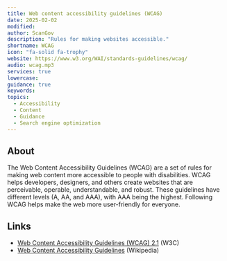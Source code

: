 ```yaml
---
title: Web content accessibility guidelines (WCAG)
date: 2025-02-02
modified: 
author: ScanGov
description: "Rules for making websites accessible."
shortname: WCAG
icon: "fa-solid fa-trophy"
website: https://www.w3.org/WAI/standards-guidelines/wcag/
audio: wcag.mp3
services: true
lowercase: 
guidance: true
keywords: 
topics:
  - Accessibility
  - Content
  - Guidance
  - Search engine optimization
---
```


## About

The Web Content Accessibility Guidelines (WCAG) are a set of rules for making web content more accessible to people with disabilities. WCAG helps developers, designers, and others create websites that are perceivable, operable, understandable, and robust. These guidelines have different levels (A, AA, and AAA), with AAA being the highest. Following WCAG helps make the web more user-friendly for everyone.

## Links

- [Web Content Accessibility Guidelines (WCAG) 2.1](https://www.w3.org/TR/WCAG21/) (W3C)
- [Web Content Accessibility Guidelines](https://en.wikipedia.org/wiki/Web_Content_Accessibility_Guidelines) (Wikipedia)